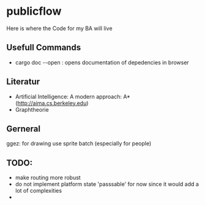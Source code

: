 # publicflow
Here is where the Code for my BA will live

## Usefull Commands
- cargo doc --open : opens documentation of depedencies in browser

## Literatur
- Artificial Intelligence: A modern approach: A* (http://aima.cs.berkeley.edu)
- Graphtheorie

## Gerneral
ggez: for drawing use sprite batch (especially for people)

## TODO:

- make routing more robust
- do not implement platform state 'passsable' for now since it would add a lot of complexities
- 